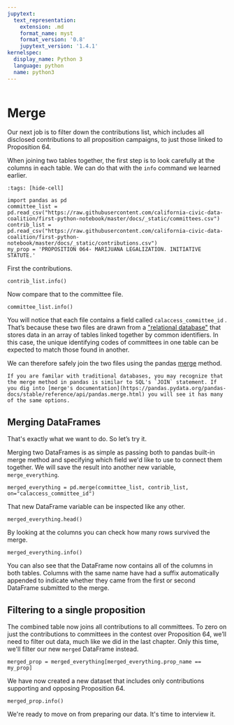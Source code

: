 ```yaml
---
jupytext:
  text_representation:
    extension: .md
    format_name: myst
    format_version: '0.8'
    jupytext_version: '1.4.1'
kernelspec:
  display_name: Python 3
  language: python
  name: python3
---
```


```{include} _templates/nav.html
```

# Merge

Our next job is to filter down the contributions list, which includes all disclosed contributions to all proposition campaigns, to just those linked to Proposition 64.

When joining two tables together, the first step is to look carefully at the columns in each table. We can do that with the `info` command we learned earlier.

```{code-cell}
:tags: [hide-cell]

import pandas as pd
committee_list = pd.read_csv("https://raw.githubusercontent.com/california-civic-data-coalition/first-python-notebook/master/docs/_static/committees.csv")
contrib_list = pd.read_csv("https://raw.githubusercontent.com/california-civic-data-coalition/first-python-notebook/master/docs/_static/contributions.csv")
my_prop = 'PROPOSITION 064- MARIJUANA LEGALIZATION. INITIATIVE STATUTE.'
```

First the contributions.

```{code-cell}
contrib_list.info()
```

Now compare that to the committee file.

```{code-cell}
committee_list.info()
```

You will notice that each file contains a field called `calaccess_committee_id` . That’s because these two files are drawn from a ["relational database"](https://en.wikipedia.org/wiki/Relational_database) that stores data in an array of tables linked together by common identifiers. In this case, the unique identifying codes of committees in one table can be expected to match those found in another.

We can therefore safely join the two files using the pandas [merge](https://pandas.pydata.org/pandas-docs/stable/reference/api/pandas.merge.html) method.

```{note}
If you are familar with traditional databases, you may recognize that the merge method in pandas is similar to SQL's `JOIN` statement. If you dig into [merge's documentation](https://pandas.pydata.org/pandas-docs/stable/reference/api/pandas.merge.html) you will see it has many of the same options.
```

## Merging DataFrames

That's exactly what we want to do. So let’s try it.

Merging two DataFrames is as simple as passing both to pandas built-in merge method and specifying which field we'd like to use to connect them together. We will save the result into another new variable, `merge_everything`.

```{code-cell}
merged_everything = pd.merge(committee_list, contrib_list, on="calaccess_committee_id")
```

That new DataFrame variable can be inspected like any other.

```{code-cell}
merged_everything.head()
```

By looking at the columns you can check how many rows survived the merge.

```{code-cell}
merged_everything.info()
```

You can also see that the DataFrame now contains all of the columns in both tables. Columns with the same name have had a suffix automatically appended to indicate whether they came from the first or second DataFrame submitted to the merge.

## Filtering to a single proposition

The combined table now joins all contributions to all committees. To zero on just the contributions to committees in the contest over Proposition 64, we’ll need to filter out data, much like we did in the last chapter. Only this time, we'll filter our new `merged` DataFrame instead.

```{code-cell}
merged_prop = merged_everything[merged_everything.prop_name == my_prop]
```

We have now created a new dataset that includes only contributions supporting and opposing Proposition 64.

```{code-cell}
merged_prop.info()
```

We're ready to move on from preparing our data. It's time to interview it.
